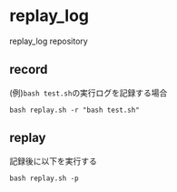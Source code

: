 # replay_log
replay_log repository

## record

(例)`bash test.sh`の実行ログを記録する場合

```
bash replay.sh -r "bash test.sh"
```

## replay

記録後に以下を実行する

```
bash replay.sh -p
```